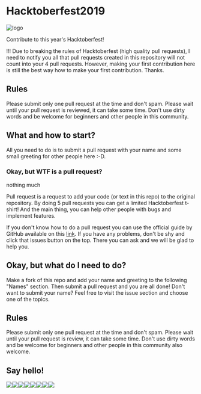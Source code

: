 # Hacktoberfest2019
![logo](https://github.com/TomasRoj/HactoberFest2019/blob/master/logo.png)

Contribute to this year's Hacktoberfest!

!!! Due to breaking the rules of Hacktoberfest (high quality pull requests), I need to notify you all that pull requests created in this repository will not count into your 4 pull requests. However, making your first contribution here is still the best way how to make your first contribution. Thanks.
## Rules

Please submit only one pull request at the time and don't spam. Please wait until your pull request is reviewed, it can take some time.
Don't use dirty words and be welcome for beginners and other people in this community.
## What and how to start?

All you need to do is to submit a pull request with your name and some small greeting for other people here :-D.

### Okay, but WTF is a pull request?
nothing much

Pull request is a request to add your code (or text in this repo) to the original repository. By doing 5 pull requests you can get a limited Hacktoberfest t-shirt! And the main thing, you can help other people with bugs and implement features.

If you don't know how to do a pull request you can use the official guide by GitHub available on this [link](https://help.github.com/en/articles/creating-a-pull-request). If you have any problems, don't be shy and click that issues button on the top. There you can ask and we will be glad to help you.

## Okay, but what do I need to do?

Make a fork of this repo and add your name and greeting to the following "Names" section. Then submit a pull request and you are all done!
Don't want to submit your name? Feel free to visit the issue section and choose one of the topics.

## Rules

Please submit only one pull request at the time and don't spam. Please wait until your pull request is review, it can take some time.
Don't use dirty words and be welcome for beginners and other people in this community also welcome.

## Say hello!

[![](https://sourcerer.io/fame/jasonappah/TomasRoj/HactoberFest2019/images/0)](https://sourcerer.io/fame/jasonappah/TomasRoj/HactoberFest2019/links/0)[![](https://sourcerer.io/fame/jasonappah/TomasRoj/HactoberFest2019/images/1)](https://sourcerer.io/fame/jasonappah/TomasRoj/HactoberFest2019/links/1)[![](https://sourcerer.io/fame/jasonappah/TomasRoj/HactoberFest2019/images/2)](https://sourcerer.io/fame/jasonappah/TomasRoj/HactoberFest2019/links/2)[![](https://sourcerer.io/fame/jasonappah/TomasRoj/HactoberFest2019/images/3)](https://sourcerer.io/fame/jasonappah/TomasRoj/HactoberFest2019/links/3)[![](https://sourcerer.io/fame/jasonappah/TomasRoj/HactoberFest2019/images/4)](https://sourcerer.io/fame/jasonappah/TomasRoj/HactoberFest2019/links/4)[![](https://sourcerer.io/fame/jasonappah/TomasRoj/HactoberFest2019/images/5)](https://sourcerer.io/fame/jasonappah/TomasRoj/HactoberFest2019/links/5)[![](https://sourcerer.io/fame/jasonappah/TomasRoj/HactoberFest2019/images/6)](https://sourcerer.io/fame/jasonappah/TomasRoj/HactoberFest2019/links/6)[![](https://sourcerer.io/fame/jasonappah/TomasRoj/HactoberFest2019/images/7)](https://sourcerer.io/fame/jasonappah/TomasRoj/HactoberFest2019/links/7)
